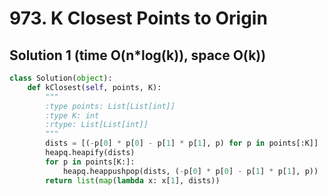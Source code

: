 # 973. K Closest Points to Origin

## Solution 1 (time O(n*log(k)), space O(k))

```python
class Solution(object):
    def kClosest(self, points, K):
        """
        :type points: List[List[int]]
        :type K: int
        :rtype: List[List[int]]
        """
        dists = [(-p[0] * p[0] - p[1] * p[1], p) for p in points[:K]]
        heapq.heapify(dists)
        for p in points[K:]:
            heapq.heappushpop(dists, (-p[0] * p[0] - p[1] * p[1], p))
        return list(map(lambda x: x[1], dists))
```
